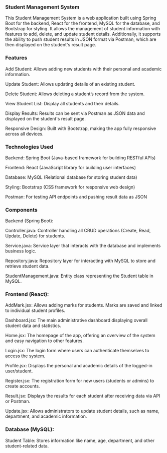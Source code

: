 ### Student Management System ###
This Student Management System is a web application built using Spring Boot for the backend, React for the frontend, MySQL for the database, and Bootstrap for styling. It allows the management of student information with features to add, delete, and update student details. Additionally, it supports the ability to push student results in JSON format via Postman, which are then displayed on the student's result page.

### Features ###
Add Student: Allows adding new students with their personal and academic information.

Update Student: Allows updating details of an existing student.

Delete Student: Allows deleting a student’s record from the system.

View Student List: Display all students and their details.

Display Results: Results can be sent via Postman as JSON data and displayed on the student's result page.

Responsive Design: Built with Bootstrap, making the app fully responsive across all devices.

### Technologies Used ###
Backend: Spring Boot (Java-based framework for building RESTful APIs)

Frontend: React (JavaScript library for building user interfaces)

Database: MySQL (Relational database for storing student data)

Styling: Bootstrap (CSS framework for responsive web design)

Postman: For testing API endpoints and pushing result data as JSON

### Components ###
Backend (Spring Boot):

Controller.java: Controller handling all CRUD operations (Create, Read, Update, Delete) for students.

Service.java: Service layer that interacts with the database and implements business logic.

Repository.java: Repository layer for interacting with MySQL to store and retrieve student data.

StudentManagement.java: Entity class representing the Student table in MySQL.

### Frontend (React): ###

AddMark.jsx: Allows adding marks for students. Marks are saved and linked to individual student profiles.

Dashboard.jsx: The main administrative dashboard displaying overall student data and statistics.

Home.jsx: The homepage of the app, offering an overview of the system and easy navigation to other features.

Login.jsx: The login form where users can authenticate themselves to access the system.

Profile.jsx: Displays the personal and academic details of the logged-in user/student.

Register.jsx: The registration form for new users (students or admins) to create accounts.

Result.jsx: Displays the results for each student after receiving data via API or Postman.

Update.jsx: Allows administrators to update student details, such as name, department, and academic information.
### Database (MySQL): ###

Student Table: Stores information like name, age, department, and other student-related data.

